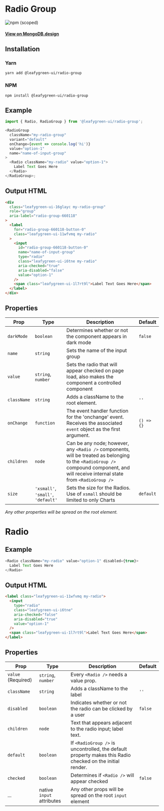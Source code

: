 # Radio Group

![npm (scoped)](https://img.shields.io/npm/v/@leafygreen-ui/radio-group.svg)

#### [View on MongoDB.design](https://www.mongodb.design/component/radio-group/live-example/)

## Installation

### Yarn

```shell
yarn add @leafygreen-ui/radio-group
```

### NPM

```shell
npm install @leafygreen-ui/radio-group
```

## Example

```js
import { Radio, RadioGroup } from '@leafygreen-ui/radio-group';

<RadioGroup
  className="my-radio-group"
  variant="default"
  onChange={event => console.log('hi')}
  value="option-1"
  name="name-of-input-group"
>
  <Radio className="my-radio" value="option-1">
    Label Text Goes Here
  </Radio>
</RadioGroup>;
```

## Output HTML

```html
<div
  class="leafygreen-ui-16glayc my-radio-group"
  role="group"
  aria-label="radio-group-660118"
>
  <label
    for="radio-group-660118-button-0"
    class="leafygreen-ui-11wfvmq my-radio"
  >
    <input
      id="radio-group-660118-button-0"
      name="name-of-input-group"
      type="radio"
      class="leafygreen-ui-i6tne my-radio"
      aria-checked="true"
      aria-disabled="false"
      value="option-1"
    />
    <span class="leafygreen-ui-1l7rt9l">Label Text Goes Here</span>
  </label>
</div>
```

## Properties

| Prop        | Type                               | Description                                                                                                                                                                          | Default    |
| ----------- | ---------------------------------- | ------------------------------------------------------------------------------------------------------------------------------------------------------------------------------------ | ---------- |
| `darkMode`  | `boolean`                          | Determines whether or not the component appears in dark mode                                                                                                                         | `false`    |
| `name`      | `string`                           | Sets the name of the input group                                                                                                                                                     |            |
| `value`     | `string`, `number`                 | Sets the radio that will appear checked on page load, also makes the component a controlled component                                                                                |            |
| `className` | `string`                           | Adds a className to the root element.                                                                                                                                                | `''`       |
| `onChange`  | `function`                         | The event handler function for the 'onchange' event. Receives the associated `event` object as the first argument.                                                                   | `() => {}` |
| `children`  | `node`                             | Can be any node; however, any `<Radio />` components, will be treated as belonging to the `<RadioGroup />` compound component, and will receive internal state from `<RadioGroup />` |            |
| `size`      | `'xsmall'`, `'small'`, `'default'` | Sets the size for the Radios. Use of `xsmall` should be limited to only Charts                                                                                                       | `default`  |

_Any other properties will be spread on the root element._

# Radio

## Example

```js
<Radio className="my-radio" value="option-1" disabled={true}>
  Label Text Goes Here
</Radio>
```

## Output HTML

```html
<label class="leafygreen-ui-11wfvmq my-radio">
  <input
    type="radio"
    class="leafygreen-ui-i6tne"
    aria-checked="false"
    aria-disabled="true"
    value="option-1"
  />
  <span class="leafygreen-ui-1l7rt9l">Label Text Goes Here</span>
</label>
```

## Properties

| Prop               | Type                      | Description                                                                                               | Default |
| ------------------ | ------------------------- | --------------------------------------------------------------------------------------------------------- | ------- |
| `value` (Required) | `string`, `number`        | Every `<Radio />` needs a value prop.                                                                     |         |
| `className`        | `string`                  | Adds a className to the label                                                                             | `''`    |
| `disabled`         | `boolean`                 | Indicates whether or not the radio can be clicked by a user                                               | `false` |
| `children`         | `node`                    | Text that appears adjacent to the radio input; label text.                                                |         |
| `default`          | `boolean`                 | If `<RadioGroup />` is uncontrolled, the default property makes this Radio checked on the initial render. |         |
| `checked`          | `boolean`                 | Determines if `<Radio />` will appear checked                                                             | `false` |
| ...                | native `input` attributes | Any other props will be spread on the root `input` element                                                |         |
